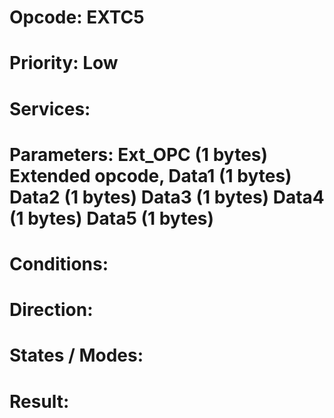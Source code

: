 # Opcode: EXTC5
# Priority: Low
# Services: 
# Parameters: Ext_OPC (1 bytes) Extended opcode, Data1 (1 bytes) Data2 (1 bytes) Data3 (1 bytes) Data4 (1 bytes) Data5 (1 bytes)
# Conditions: 
# Direction: 
# States / Modes: 
# Result: 